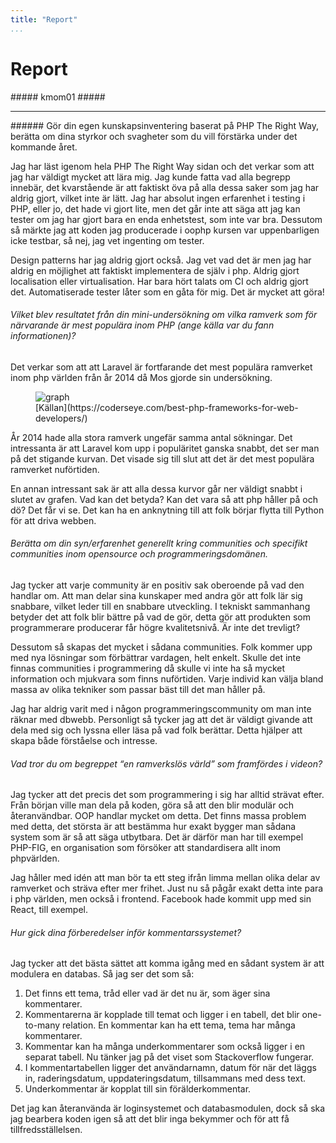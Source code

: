 ```yaml
---
title: "Report"
...
```

Report
=========================

<article class="text" markdown="1">
##### kmom01 #####  
<hr>
###### Gör din egen kunskapsinventering baserat på PHP The Right Way, berätta om dina styrkor och svagheter som du vill förstärka under det kommande året.

Jag har läst igenom hela PHP The Right Way sidan och det verkar som att jag har väldigt mycket att lära mig. Jag kunde fatta vad alla begrepp innebär, det kvarstående är att faktiskt öva på alla dessa saker som jag har aldrig gjort, vilket inte är lätt. Jag har absolut ingen erfarenhet i testing i PHP, eller jo, det hade vi gjort lite, men det går inte att säga att jag kan tester om jag har gjort bara en enda enhetstest, som inte var bra. Dessutom så märkte jag att koden jag producerade i oophp kursen var uppenbarligen icke testbar, så nej, jag vet ingenting om tester.

Design patterns har jag aldrig gjort också. Jag vet vad det är men jag har aldrig en möjlighet att faktiskt implementera de själv i php.  Aldrig gjort localisation eller virtualisation. Har bara hört talats om CI och aldrig gjort det. Automatiserade tester låter som en gåta för mig.
Det är mycket att göra!

###### Vilket blev resultatet från din mini-undersökning om vilka ramverk som för närvarande är mest populära inom PHP (ange källa var du fann informationen)?

Det verkar som att att Laravel är fortfarande det mest populära ramverket inom php världen från år 2014 då Mos gjorde sin undersökning.
</article>

<figure class="figure">
  <img src="https://coderseye.com/wp-content/uploads/google-trends-best-php-frameworks-comparison.png" class="figure-img img-fluid rounded" alt="graph">
  <figcaption class="figure-caption" markdown="1">
  [Källan](https://coderseye.com/best-php-frameworks-for-web-developers/)
  </figcaption>
</figure>

<article class="text" markdown="1">
År 2014 hade alla stora ramverk ungefär samma antal sökningar. Det intressanta är att Laravel kom upp i populäritet ganska snabbt, det ser man på det stigande kurvan. Det visade sig till slut att det är det mest populära ramverket nuförtiden.

En annan intressant sak är att alla dessa kurvor går ner väldigt snabbt i slutet av grafen. Vad kan det betyda? Kan det vara så att php håller på och dö? Det får vi se. Det kan ha en anknytning till att folk börjar flytta till Python för att driva webben.

###### Berätta om din syn/erfarenhet generellt kring communities och specifikt communities inom opensource och programmeringsdomänen.

Jag tycker att varje community är en positiv sak oberoende på vad den handlar om. Att man delar sina kunskaper med andra gör att folk lär sig snabbare, vilket leder till en snabbare utveckling. I tekniskt sammanhang betyder det att folk blir bättre på vad de gör, detta gör att produkten som programmerare producerar får högre kvalitetsnivå. Är inte det trevligt?

Dessutom så skapas det mycket i sådana communities. Folk kommer upp med nya lösningar som förbättrar vardagen, helt enkelt. Skulle det inte finnas communities i programmering då skulle vi inte ha så mycket information och mjukvara som finns nuförtiden.
Varje individ kan välja bland massa av olika tekniker som passar bäst till det man håller på.

Jag har aldrig varit med i någon programmeringscommunity om man inte räknar med dbwebb. Personligt så tycker jag att det är väldigt givande att dela med sig och lyssna eller läsa på vad folk berättar. Detta hjälper att skapa både förståelse och intresse.

###### Vad tror du om begreppet “en ramverkslös värld” som framfördes i videon?

Jag tycker att det precis det som programmering i sig har alltid strävat efter. Från början ville man dela på koden, göra så att den blir modulär och återanvändbar. OOP handlar mycket om detta. Det finns massa problem med detta, det största är att bestämma hur exakt bygger man sådana system som är så att säga utbytbara. Det är därför man har till exempel PHP-FIG, en organisation som försöker att standardisera allt inom phpvärlden.

Jag håller med idén att man bör ta ett steg ifrån limma mellan olika delar av ramverket och sträva efter mer frihet. Just nu så pågår exakt detta inte para i php världen, men också i frontend. Facebook hade kommit upp med sin React, till exempel.

###### Hur gick dina förberedelser inför kommentarssystemet?

Jag tycker att det bästa sättet att komma igång med en sådant system är att modulera en databas. Så jag ser det som så:
1. Det finns ett tema, tråd eller vad är det nu är, som äger sina kommentarer.
2. Kommentarerna är kopplade till temat och ligger i en tabell, det blir one-to-many relation. En kommentar kan ha ett tema, tema har många kommentarer.
3. Kommentar kan ha många underkommentarer som också ligger i en separat tabell. Nu tänker jag på det viset som Stackoverflow fungerar.
4. I kommentartabellen ligger det användarnamn, datum för när det läggs in, raderingsdatum, uppdateringsdatum, tillsammans med dess text.
5. Underkommentar är kopplat till sin förälderkommentar.

Det jag kan återanvända är loginsystemet och databasmodulen, dock så ska jag bearbera koden igen så att det blir inga bekymmer och för att få tillfredsställelsen.
</article>
